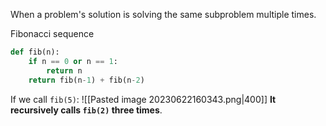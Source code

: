 When a problem's solution is solving the same subproblem multiple times.

Fibonacci sequence
```python
def fib(n):
	if n == 0 or n == 1:
		return n
	return fib(n-1) + fib(n-2)
```
If we call `fib(5)`:
![[Pasted image 20230622160343.png|400]]
**It recursively calls `fib(2)` three times**.